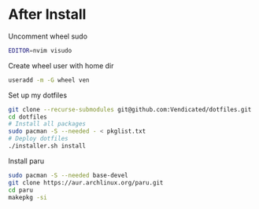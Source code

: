 # After Install

Uncomment wheel sudo

```bash
EDITOR=nvim visudo
```

Create wheel user with home dir

```bash
useradd -m -G wheel ven
```

Set up my dotfiles

```bash
git clone --recurse-submodules git@github.com:Vendicated/dotfiles.git
cd dotfiles
# Install all packages
sudo pacman -S --needed - < pkglist.txt
# Deploy dotfiles
./installer.sh install
```

Install paru

```bash
sudo pacman -S --needed base-devel
git clone https://aur.archlinux.org/paru.git
cd paru
makepkg -si
```
